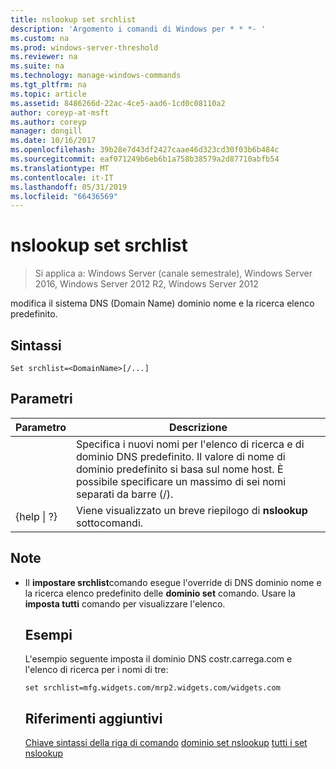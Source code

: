 ```yaml
---
title: nslookup set srchlist
description: 'Argomento i comandi di Windows per * * *- '
ms.custom: na
ms.prod: windows-server-threshold
ms.reviewer: na
ms.suite: na
ms.technology: manage-windows-commands
ms.tgt_pltfrm: na
ms.topic: article
ms.assetid: 8486266d-22ac-4ce5-aad6-1cd0c08110a2
author: coreyp-at-msft
ms.author: coreyp
manager: dongill
ms.date: 10/16/2017
ms.openlocfilehash: 39b28e7d43df2427caae46d323cd30f03b6b484c
ms.sourcegitcommit: eaf071249b6eb6b1a758b38579a2d87710abfb54
ms.translationtype: MT
ms.contentlocale: it-IT
ms.lasthandoff: 05/31/2019
ms.locfileid: "66436569"
---
```

# <a name="nslookup-set-srchlist"></a>nslookup set srchlist

>Si applica a: Windows Server (canale semestrale), Windows Server 2016, Windows Server 2012 R2, Windows Server 2012

modifica il sistema DNS (Domain Name) dominio nome e la ricerca elenco predefinito.

## <a name="syntax"></a>Sintassi
```
Set srchlist=<DomainName>[/...]
```
## <a name="parameters"></a>Parametri

|    Parametro    |                                                                                        Descrizione                                                                                        |
|-----------------|-------------------------------------------------------------------------------------------------------------------------------------------------------------------------------------------|
|  <DomainName>   | Specifica i nuovi nomi per l'elenco di ricerca e di dominio DNS predefinito. Il valore di nome di dominio predefinito si basa sul nome host. È possibile specificare un massimo di sei nomi separati da barre (/). |
| {help &#124; ?} |                                                                   Viene visualizzato un breve riepilogo di **nslookup** sottocomandi.                                                                   |

## <a name="remarks"></a>Note
- Il **impostare srchlist**comando esegue l'override di DNS dominio nome e la ricerca elenco predefinito delle **dominio set** comando. Usare la **imposta tutti** comando per visualizzare l'elenco.
  ## <a name="BKMK_examples"></a>Esempi
  L'esempio seguente imposta il dominio DNS costr.carrega.com e l'elenco di ricerca per i nomi di tre:
  ```
  set srchlist=mfg.widgets.com/mrp2.widgets.com/widgets.com
  ```
  ## <a name="additional-references"></a>Riferimenti aggiuntivi
  [Chiave sintassi della riga di comando](command-line-syntax-key.md)
  [dominio set nslookup](nslookup-set-domain.md)
  [tutti i set nslookup](nslookup-set-all.md)
